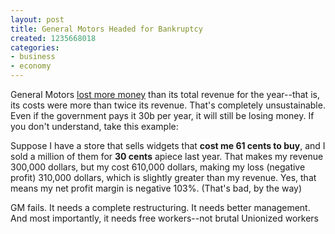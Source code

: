```yaml
---
layout: post
title: General Motors Headed for Bankruptcy
created: 1235668018
categories:
- business
- economy
---
```

General Motors [lost more money](http://www.reuters.com/article/businessNews/idUSN2653343220090226) than its total revenue for the year--that is, its costs were more than twice its revenue. That's completely unsustainable. Even if the government pays it 30b per year, it will still be losing money. If you don't understand, take this example:

Suppose I have a store that sells widgets that <strong>cost me 61 cents to buy</strong>, and I sold a million of them for <strong>30 cents</strong> apiece last year. That makes my revenue 300,000 dollars, but my cost 610,000 dollars, making my loss (negative profit) 310,000 dollars, which is slightly greater than my revenue. Yes, that means my net profit margin is negative 103%. (That's bad, by the way)

GM fails. It needs a complete restructuring. It needs better management. And most importantly, it needs free workers--not brutal Unionized workers
